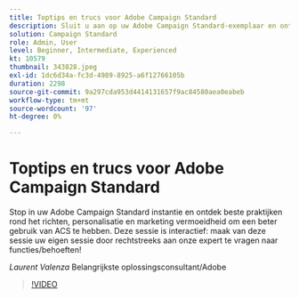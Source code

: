 ```yaml
---
title: Toptips en trucs voor Adobe Campaign Standard
description: Sluit u aan op uw Adobe Campaign Standard-exemplaar en ontdek de beste werkwijzen voor het aanwijzen, personaliseren en op de markt brengen van vermoeidheid voor een beter gebruik van A... (Beschrijvingen moeten tussen de 60 en 160 tekens lang zijn)
solution: Campaign Standard
role: Admin, User
level: Beginner, Intermediate, Experienced
kt: 10579
thumbnail: 343828.jpeg
exl-id: 1dc6d34a-fc3d-4989-8925-a6f12766105b
duration: 2298
source-git-commit: 9a297cda953d4414131657f9ac84580aea0eabeb
workflow-type: tm+mt
source-wordcount: '97'
ht-degree: 0%

---
```


# Toptips en trucs voor Adobe Campaign Standard

Stop in uw Adobe Campaign Standard instantie en ontdek beste praktijken rond het richten, personalisatie en marketing vermoeidheid om een beter gebruik van ACS te hebben. Deze sessie is interactief: maak van deze sessie uw eigen sessie door rechtstreeks aan onze expert te vragen naar functies/behoeften!

*Laurent Valenza* Belangrijkste oplossingsconsultant/Adobe

>[!VIDEO](https://video.tv.adobe.com/v/343828/?quality=12&learn=on)
